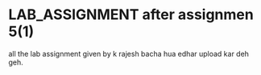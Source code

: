 # LAB_ASSIGNMENT after assignmen 5(1)
all the lab assignment given by k rajesh
bacha hua edhar upload kar deh geh.
